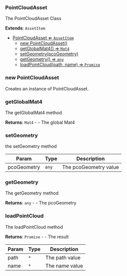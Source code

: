 <a name="PointCloudAsset"></a>

### PointCloudAsset 
The PointCloudAsset Class


**Extends**: <code>AssetItem</code>  

* [PointCloudAsset ⇐ <code>AssetItem</code>](#PointCloudAsset)
    * [new PointCloudAsset()](#new-PointCloudAsset)
    * [getGlobalMat4() ⇒ <code>Mat4</code>](#getGlobalMat4)
    * [setGeometry(pcoGeometry)](#setGeometry)
    * [getGeometry() ⇒ <code>any</code>](#getGeometry)
    * [loadPointCloud(path, name) ⇒ <code>Promise</code>](#loadPointCloud)

<a name="new_PointCloudAsset_new"></a>

### new PointCloudAsset
Creates an instance of PointCloudAsset.

<a name="PointCloudAsset+getGlobalMat4"></a>

### getGlobalMat4
The getGlobalMat4 method


**Returns**: <code>Mat4</code> - - The global Mat4  
<a name="PointCloudAsset+setGeometry"></a>

### setGeometry
the setGeometry method



| Param | Type | Description |
| --- | --- | --- |
| pcoGeometry | <code>any</code> | The pcoGeometry value |

<a name="PointCloudAsset+getGeometry"></a>

### getGeometry
The getGeometry method


**Returns**: <code>any</code> - - The pcoGeometry  
<a name="PointCloudAsset+loadPointCloud"></a>

### loadPointCloud
The loadPointCloud method


**Returns**: <code>Promise</code> - - The result  

| Param | Type | Description |
| --- | --- | --- |
| path | <code>\*</code> | The path value |
| name | <code>\*</code> | The name value |

